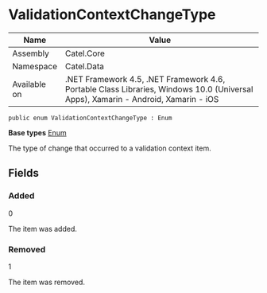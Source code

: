 

# ValidationContextChangeType

Name|Value
---|---
Assembly|Catel.Core
Namespace|Catel.Data
Available on|.NET Framework 4.5, .NET Framework 4.6, Portable Class Libraries, Windows 10.0 (Universal Apps), Xamarin - Android, Xamarin - iOS

```
public enum ValidationContextChangeType : Enum
```

**Base types**
[Enum]()


The type of change that occurred to a validation context item.



## Fields

### Added
0

The item was added.



### Removed
1

The item was removed.



